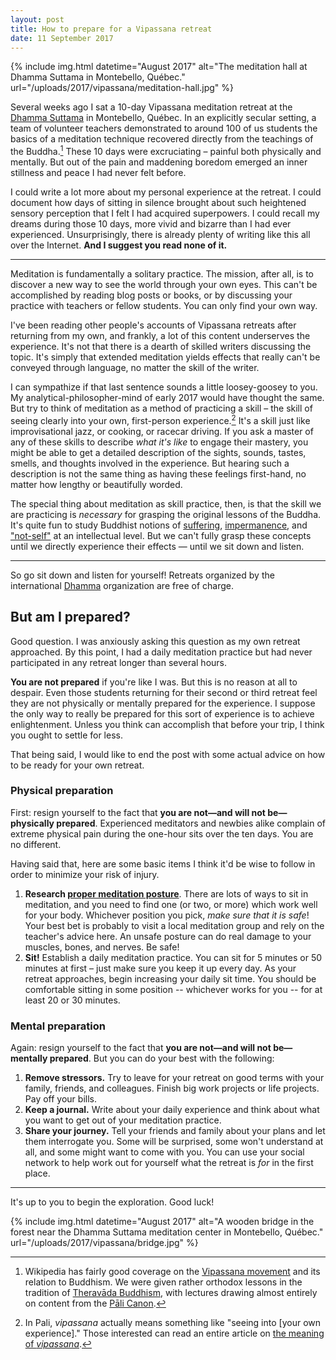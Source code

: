 ```yaml
---
layout: post
title: How to prepare for a Vipassana retreat
date: 11 September 2017
---
```


{% include img.html datetime="August 2017" alt="The meditation hall at Dhamma Suttama in Montebello, Québec." url="/uploads/2017/vipassana/meditation-hall.jpg" %}

Several weeks ago I sat a 10-day Vipassana meditation retreat at the [Dhamma
Suttama][1] in Montebello, Québec. In an explicitly secular setting, a team of
volunteer teachers demonstrated to around 100 of us students the basics of a
meditation technique recovered directly from the teachings of the Buddha.[^1] These
10 days were excruciating – painful both physically and mentally. But out of
the pain and maddening boredom emerged an inner stillness and peace I had never
felt before.

I could write a lot more about my personal experience at the retreat. I could
document how days of sitting in silence brought about such heightened sensory
perception that I felt I had acquired superpowers. I could recall my dreams
during those 10 days, more vivid and bizarre than I had ever experienced.
Unsurprisingly, there is already plenty of writing like this all over the
Internet.  **And I suggest you read none of it.**

---

Meditation is fundamentally a solitary practice. The mission, after all, is to
discover a new way to see the world through your own eyes. This can't be
accomplished by reading blog posts or books, or by discussing your practice
with teachers or fellow students. You can only find your own way.

I've been reading other people's accounts of Vipassana retreats after
returning from my own, and frankly, a lot of this content underserves the
experience. It's not that there is a dearth of skilled writers discussing the
topic. It's simply that extended meditation yields effects that really can't be
conveyed through language, no matter the skill of the writer.

I can sympathize if that last sentence sounds a little loosey-goosey to you. My
analytical-philosopher-mind of early 2017 would have thought the same. But try
to think of meditation as a method of practicing a skill – the skill of seeing
clearly into your own, first-person experience.[^2] It's a skill just like
improvisational jazz, or cooking, or racecar driving. If you ask a master of
any of these skills to describe *what it's like* to engage their mastery, you
might be able to get a detailed description of the sights, sounds, tastes,
      smells, and thoughts involved in the experience. But hearing such a
      description is not the same thing as having these feelings first-hand, no
      matter how lengthy or beautifully worded.

The special thing about meditation as skill practice, then, is that the skill
we are practicing is *necessary* for grasping the original lessons of the
Buddha. It's quite fun to study Buddhist notions of [suffering][6],
    [impermanence][7], and ["not-self"][8] at an intellectual level. But we
    can't fully grasp these concepts until we directly experience their
    effects — until we sit down and listen.

---

So go sit down and listen for yourself! Retreats organized by the international
[Dhamma][9] organization are free of charge.

## But am I prepared?

Good question. I was anxiously asking this question as my own retreat
approached. By this point, I had a daily meditation practice but had never
participated in any retreat longer than several hours.

**You are not prepared** if you're like I was. But this is no reason at all to
despair. Even those students returning for their second or third retreat feel
they are not physically or mentally prepared for the experience. I suppose the
only way to really be prepared for this sort of experience is to achieve
enlightenment. Unless you think can accomplish that before your trip, I think
you ought to settle for less.

That being said, I would like to end the post with some actual advice on how to
be ready for your own retreat.

### Physical preparation

First: resign yourself to the fact that **you are not—and will not
be—physically prepared**.
Experienced meditators and newbies alike complain of extreme physical pain
during the one-hour sits over the ten days. You are no different.

Having said that, here are some basic items I think it'd be wise to follow in
order to minimize your risk of injury.

1. **Research [proper meditation posture][10]**. There are lots of ways to sit in
   meditation, and you need to find one (or two, or more) which work well for
   your body. Whichever position you pick, *make sure that it is safe*! Your
   best bet is probably to visit a local meditation group and rely on the
   teacher's advice here. An unsafe posture can do real damage to your muscles,
   bones, and nerves. Be safe!
2. **Sit!** Establish a daily meditation practice. You can sit for 5 minutes or
   50 minutes at first – just make sure you keep it up every day. As your
   retreat approaches, begin increasing your daily sit time. You should be
   comfortable sitting in some position -- whichever works for you -- for at
   least 20 or 30 minutes.

### Mental preparation

Again: resign yourself to the fact that **you are not—and will not
be—mentally prepared**. But you can do your best with the following:

1. **Remove stressors.** Try to leave for your retreat on good terms with your
   family, friends, and colleagues. Finish big work projects or life projects.
   Pay off your bills.
2. **Keep a journal.** Write about your daily experience and think about what
   you want to get out of your meditation practice.
3. **Share your journey.** Tell your friends and family about your plans and
   let them interrogate you. Some will be surprised, some won't understand at
   all, and some might want to come with you. You can use your social network
   to help work out for yourself what the retreat is *for* in the first place.

---

It's up to you to begin the exploration. Good luck!

{% include img.html datetime="August 2017" alt="A wooden bridge in the forest near the Dhamma Suttama meditation center in Montebello, Québec." url="/uploads/2017/vipassana/bridge.jpg" %}

[1]: http://suttama.dhamma.org
[2]: https://tricycle.org/magazine/vipassana-meditation/
[3]: https://en.wikipedia.org/wiki/Vipassana_movement
[4]: https://en.wikipedia.org/wiki/Theravada
[5]: https://en.wikipedia.org/wiki/P%C4%81li_Canon
[6]: https://en.wikipedia.org/wiki/Dukkha
[7]: https://en.wikipedia.org/wiki/Impermanence
[8]: https://en.wikipedia.org/wiki/Anatta
[9]: http://www.dhamma.org
[10]: https://www.mindful.org/find-right-meditation-posture-body/

[^1]: Wikipedia has fairly good coverage on the [Vipassana movement][3] and its relation to Buddhism. We were given rather orthodox lessons in the tradition of [Theravāda Buddhism][4], with lectures drawing almost entirely on content from the [ Pāli Canon][5].
[^2]: In Pali, *vipassana* actually means something like "seeing into [your own experience]." Those interested can read an entire article on [the meaning of *vipassana*][2].
